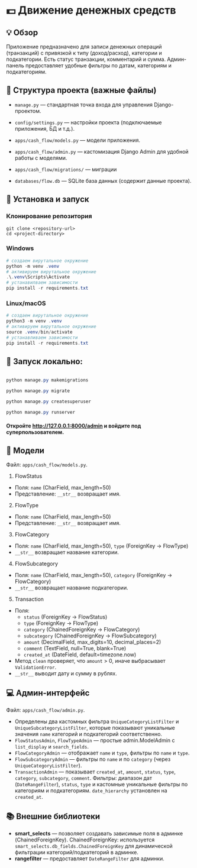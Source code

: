 # 💵 Движение денежных средств

## 💡 Обзор

Приложение предназначено для записи денежных операций (транзакций) с привязкой к типу (доход/расход), категории и подкатегории. Есть статус транзакции, комментарий и сумма. Админ-панель предоставляет удобные фильтры по датам, категориям и подкатегориям.
## 📂 Структура проекта (важные файлы)

- `manage.py` — стандартная точка входа для управления Django-проектом.

- `config/settings.py` — настройки проекта (подключаемые приложения, БД и т.д.).

- `apps/cash_flow/models.py` — модели приложения.

- `apps/cash_flow/admin.py` — кастомизация Django Admin для удобной работы с моделями.

- `apps/cash_flow/migrations/` — миграции

- `databases/flow.db` — SQLite база данных (содержит данные проекта).

## 🔨 Установка и запуск

### Клонирование репозитория
```
git clone <repository-url>
cd <project-directory>
```
### Windows

```powershell
# создаем вирутальное окружение
python -m venv .venv
# активируем вирутальное окружение
.\.venv\Scripts\Activate
# устанавилваем зависимости
pip install -r requirements.txt
```
### Linux/macOS

```powershell
# создаем вирутальное окружение
python3 -m venv .venv
# активируем вирутальное окружение
source .venv/bin/activate
# устанавливаем зависимости
pip install -r requirements.txt
```
## 🔧 Запуск локально:

```powershell

python manage.py makemigrations

python manage.py migrate

python manage.py createsuperuser

python manage.py runserver

```

#### Откройте http://127.0.0.1:8000/admin и войдите под суперпользователем.

## 📰 Модели

Файл: `apps/cash_flow/models.py`.

1) FlowStatus
- Поля: `name` (CharField, max_length=50)
- Представление: `__str__` возвращает имя.

2) FlowType
- Поля: `name` (CharField, max_length=50)
- Представление: `__str__` возвращает имя.

3) FlowCategory
- Поля: `name` (CharField, max_length=50), `type` (ForeignKey -> FlowType)
- `__str__` возвращает название категории.

4) FlowSubcategory
- Поля: `name` (CharField, max_length=50), `category` (ForeignKey -> FlowCategory)
- `__str__` возвращает название подкатегории.

5) Transaction
- Поля:
  - `status` (ForeignKey -> FlowStatus)
  - `type` (ForeignKey -> FlowType)
  - `category` (ChainedForeignKey -> FlowCategory)
  - `subcategory` (ChainedForeignKey -> FlowSubcategory)
  - `amount` (DecimalField, max_digits=10, decimal_places=2)
  - `comment` (TextField, null=True, blank=True)
  - `created_at` (DateField, default=timezone.now)
- Метод `clean` проверяет, что `amount` > 0, иначе выбрасывает `ValidationError`.
- `__str__` выводит дату и сумму в рублях.

## 💻 Админ-интерфейс

Файл: `apps/cash_flow/admin.py`.

- Определены два кастомных фильтра `UniqueCategoryListFilter` и `UniqueSubcategoryListFilter`, которые показывают уникальные значения `name` категорий и подкатегорий соответственно.
- `FlowStatusAdmin`, `FlowTypeAdmin` — простые admin.ModelAdmin с `list_display` и `search_fields`.
- `FlowCategoryAdmin` — отображает `name` и `type`, фильтры по `name` и `type`.
- `FlowSubcategoryAdmin` — фильтры по `name` и по `category` (через `UniqueCategoryListFilter`).
- `TransactionAdmin` — показывает `created_at`, `amount`, `status`, `type`, `category`, `subcategory`, `comment`. Фильтры: диапазон дат (`DateRangeFilter`), `status`, `type` и кастомные уникальные фильтры по категориям и подкатегориям. `date_hierarchy` установлен на `created_at`.

## 📚 Внешние библиотеки

- **smart_selects** — позволяет создавать зависимые поля в админке (ChainedForeignKey). ChainedForeignKey: используется `smart_selects.db_fields.ChainedForeignKey` для динамической фильтрации категорий/подкатегорий в админке.
- **rangefilter** — предоставляет `DateRangeFilter` для админки.
